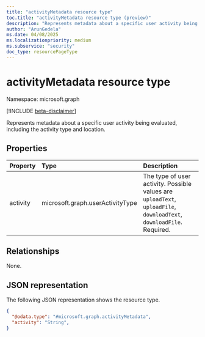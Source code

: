 ```yaml
---
title: "activityMetadata resource type"
toc.title: "activityMetadata resource type (preview)"
description: "Represents metadata about a specific user activity being evaluated, including the activity type and location."
author: "ArunGedela"
ms.date: 04/08/2025
ms.localizationpriority: medium
ms.subservice: "security"
doc_type: resourcePageType
---
```


# activityMetadata resource type

Namespace: microsoft.graph

[!INCLUDE [beta-disclaimer](../../includes/beta-disclaimer.md)]

Represents metadata about a specific user activity being evaluated, including the activity type and location.

## Properties

|Property|Type|Description|
|:---|:---|:---|
|activity|microsoft.graph.userActivityType|The type of user activity. Possible values are `uploadText`, `uploadFile`, `downloadText`, `downloadFile`. Required.|

## Relationships

None.

## JSON representation

The following JSON representation shows the resource type.
<!-- {
  "blockType": "resource",
  "@odata.type": "microsoft.graph.activityMetadata"
}
-->
``` json
{
  "@odata.type": "#microsoft.graph.activityMetadata",
  "activity": "String",
}
```

